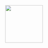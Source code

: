 ##


<div>
  
  
  <img align="left" height="120em" src="https://github-readme-stats.vercel.app/api/top-langs/?username=joaoandrebs&layout=compact&langs_count=16&theme=great-gatsby"/>
</div>
<br>
